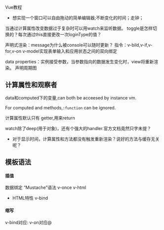 Vue教程

+ 想实现一个窗口可以自由拖动的简单编辑器;不断变化的时间；走钟；




当通过计算属性改变数据过于复杂时可以用watch来监听数据。
toggle是怎样切换的？每次通过this直接更改一次loginType的值？

声明式渲染：message为什么被console可以随时更新？
指令：v-bild,v-if,v-for,v-on
v-model实现表单输入和应用状态之间的双向绑定

data properties：实例接受参数，当参数指向的数据发生变化时，view将重新渲染。
声明周期图




## 计算属性和观察者
data和computed下的变量,can both be acceesed by instance vm.

For computed and methods,`:function` can be ignored.

计算属性默认只有 getter,用来return 

watch除了deep(用于对象)，还有个强大的handler.官方文档竟然只字未提？ 


+ 对于显示时间，计算属性和方法都没有触发重新渲染？说好的方法与缓存无关呢？


## 模板语法
#### 插值
数据绑定   “Mustache”语法   v-once    v-html
+ HTML特性   v-bind

#### 缩写
v-bind对应:    v-on对应@








